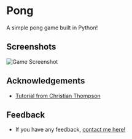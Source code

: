 # Pong

A simple pong game built in Python!

## Screenshots

![Game Screenshot](https://i.ibb.co/kBcVHNK/Pong-sc.png)


## Acknowledgements

 - [Tutorial from Christian Thompson](https://www.youtube.com/channel/UC2vm-0XX5RkWCXWwtBZGOXg)
 

## Feedback

- If you have any feedback, [contact me here!](https://linktr.ee/vlythr)

